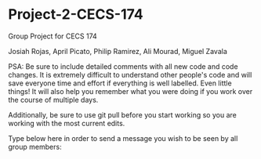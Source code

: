 # Project-2-CECS-174
Group Project for CECS 174
 
Josiah Rojas, April Picato, Philip Ramirez, Ali Mourad, Miguel Zavala

PSA: Be sure to include detailed comments with all new code
and code changes. It is extremely difficult to understand 
other people's code and will save everyone time and effort
if everything is well labelled. Even little things! It will 
also help you remember what you were doing if you work over 
the course of multiple days. 

Additionally, be sure to use git pull before you start working 
so you are working with the most current edits. 

Type below here in order to send a message you wish to be seen by all group members:
